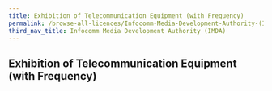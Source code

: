 ```yaml
---
title: Exhibition of Telecommunication Equipment (with Frequency)
permalink: /browse-all-licences/Infocomm-Media-Development-Authority-(IMDA)/Exhibition-of-Telecommunication-Equipment-(with-Frequency)
third_nav_title: Infocomm Media Development Authority (IMDA)
---
```

## Exhibition of Telecommunication Equipment (with Frequency)
